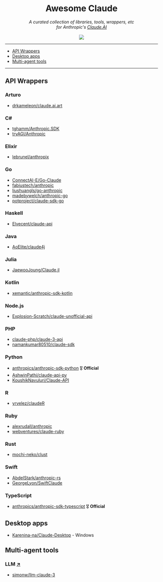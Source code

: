 <h1 align="center">
    Awesome Claude
</h1>

<p align="center">
     <i>A curated collection of libraries, tools, wrappers, etc<br>for Anthropic's <a href="https://www.anthropic.com/claude">Claude.AI</i> 
     <br><br>
    <img src="https://img.shields.io/badge/Claude-AI-orange.svg?style=for-the-badge">
</p>


--- 
 
<!--ts-->

* [API Wrappers](#api-wrappers)
* [Desktop apps](#desktop-apps)
* [Multi-agent tools](#multi-agent-tools)

<!--te-->
 
---

## API Wrappers

### Arturo

* [drkameleon/claude.ai.art](https://github.com/drkameleon/claude.ai.art)

### C#

* [tghamm/Anthropic.SDK](https://github.com/tghamm/Anthropic.SDK)
* [tryAGI/Anthropic](https://github.com/tryAGI/Anthropic)

### Elixir

* [lebrunel/anthropix](lebrunel/anthropix)

### Go

* [ConnectAI-E/Go-Claude](https://github.com/ConnectAI-E/Go-Claude)
* [fabiustech/anthropic](https://github.com/fabiustech/anthropic)
* [liushuangls/go-anthropic](https://github.com/liushuangls/go-anthropic)
* [madebywelch/anthropic-go](https://github.com/madebywelch/anthropic-go)
* [potproject/claude-sdk-go](https://github.com/potproject/claude-sdk-go)

### Haskell

* [Elvecent/claude-api](https://github.com/Elvecent/claude-api)

### Java

* [AoElite/claude4j](https://github.com/AoElite/claude4j)

### Julia

* [JaewooJoung/Claude.jl](https://github.com/JaewooJoung/Claude.jl)

### Kotlin

* [xemantic/anthropic-sdk-kotlin](https://github.com/xemantic/anthropic-sdk-kotlin)

### Node.js

* [Explosion-Scratch/claude-unofficial-api](https://github.com/Explosion-Scratch/claude-unofficial-api)

### PHP

* [claude-php/claude-3-api](https://github.com/claude-php/claude-3-api)
* [namankumar80510/claude-sdk](https://github.com/namankumar80510/claude-sdk)

### Python

* [anthropics/anthropic-sdk-python](https://github.com/anthropics/anthropic-sdk-python) 🎖️ **Official**
* [AshwinPathi/claude-api-py](https://github.com/AshwinPathi/claude-api-py)
* [KoushikNavuluri/Claude-API](https://github.com/KoushikNavuluri/Claude-API)

### R

* [yrvelez/claudeR](https://github.com/yrvelez/claudeR)

### Ruby

* [alexrudall/anthropic](https://github.com/alexrudall/anthropic)
* [webventures/claude-ruby](https://github.com/webventures/claude-ruby)

### Rust

* [mochi-neko/clust](https://github.com/mochi-neko/clust)

### Swift

* [AbdelStark/anthropic-rs](https://github.com/AbdelStark/anthropic-rs)
* [GeorgeLyon/SwiftClaude](https://github.com/GeorgeLyon/SwiftClaude)

### TypeScript

* [anthropics/anthropic-sdk-typescript](https://github.com/anthropics/anthropic-sdk-typescript) 🎖️ **Official**

## Desktop apps

* [Karenina-na/Claude-Desktop](https://github.com/Karenina-na/Claude-Desktop) - Windows

## Multi-agent tools

### LLM [↗️](https://github.com/simonw/llm) 
* [simonw/llm-claude-3](https://github.com/simonw/llm-claude-3)
